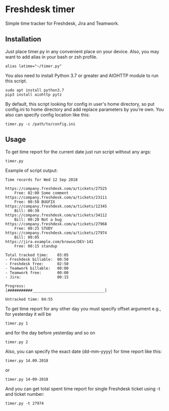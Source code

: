 # Freshdesk timer
Simple time tracker for Freshdesk, Jira and Teamwork.

## Installation
Just place timer.py in any convenient place on your device. Also, you may want to add alias in your bash or zsh profile.
```
alias latime="~/timer.py"
```

You also need to install Python 3.7 or greater and AIOHTTP module to run this script.
```
sudo apt install python3.7
pip3 install aiohttp pytz
```

By default, this script looking for config in user's home directory, so put config.ini to home directory and add replace parameters by you're own.
You also can specify config location like this:
```
timer.py -c /path/to/config.ini
```
## Usage
To get time report for the current date just run script without any args:

```
timer.py
```

Example of script output:
```
Time records for Wed 12 Sep 2018

https://company.freshdesk.com/a/tickets/27525
    Free: 02:00 Some comment
https://company.freshdesk.com/a/tickets/23111
    Free: 00:50 BUGFIX
https://company.freshdesk.com/a/tickets/12345
    Bill: 00:30
https://company.freshdesk.com/a/tickets/34112
    Bill: 00:20 Not a bug
https://company.freshdesk.com/a/tickets/27968
    Free: 00:25 STUDY 
https://company.freshdesk.com/a/tickets/27974
    Bill: 00:05
https://jira.example.com/browse/DEV-141
    Free: 00:15 standup

Total tracked time:    03:05
- Freshdesk billable:  00:50
- Freshdesk free:      02:50
- Teamwork billable:   00:00
- Teamwork free:       00:00
- Jira:                00:15

Progress:
[###########________________________________]

Untracked time: 04:55
```

To get time report for any other day you must specify offset argument e.g., for yesterday it will be 
```
timer.py 1
```

and for the day before yesterday and so on
```
timer.py 2
```

Also, you can specify the exact date (dd-mm-yyyy) for time report like this:
```
timer.py 14.09.2018
```
or 
```
timer.py 14-09-2018
```

And you can get total spent time report for single Freshdesk ticket using -t and ticket number:
```
timer.py -t 27974
```
